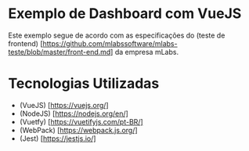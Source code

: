 # Exemplo de Dashboard com VueJS

Este exemplo segue de acordo com as especificações do (teste de frontend) [https://github.com/mlabssoftware/mlabs-teste/blob/master/front-end.md] da empresa mLabs.

# Tecnologias Utilizadas

- (VueJS) [https://vuejs.org/]
- (NodeJS) [https://nodejs.org/en/]
- (Vuetfy) [https://vuetifyjs.com/pt-BR/]
- (WebPack) [https://webpack.js.org/]
- (Jest) [https://jestjs.io/]
